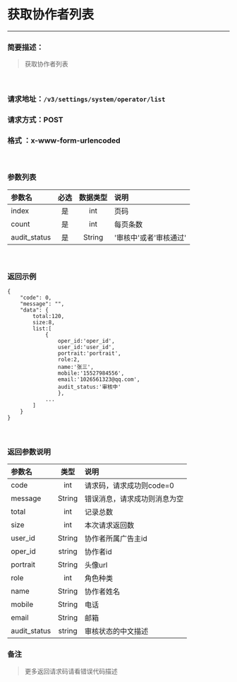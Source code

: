 　
# 获取协作者列表
---
### 简要描述：
>获取协作者列表

　　　　

### 请求地址：```/v3/settings/system/operator/list```

### 请求方式：POST

### 格式 ：x-www-form-urlencoded
　

### 参数列表

参数名 | 必选 | 数据类型 | 说明 
:------ | :----:| :--------: |:---- 
index|是|int|页码
count|是|int|每页条数
audit_status|是|String|'审核中'或者'审核通过'
　

### 返回示例
```
{
    "code": 0,
    "message": "",
    "data": {
        total:120,
        size:8,
        list:[
            {
                oper_id:'oper_id',
                user_id:'user_id',
                portrait:'portrait',
                role:2,
                name:'张三',
                mobile:'15527984556',
                email:'1026561323@qq.com',
                audit_status:'审核中'
                },
            ...    
        ]
    }
}
```
　

### 返回参数说明

参数名 | 类型 | 说明
:---   |:---: |:---
code | int | 请求码，请求成功则code=0
message | String | 错误消息，请求成功则消息为空
total|int|记录总数
size|int|本次请求返回数
user_id|String|协作者所属广告主id
oper_id|string|协作者id
portrait|String|头像url
role|int|角色种类
name|String|协作者姓名
mobile|String|电话
email|String|邮箱
audit_status|string|审核状态的中文描述


### 备注
>更多返回请求码请看错误代码描述